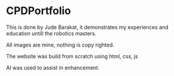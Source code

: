 # CPDPortfolio

This is done by Jude Barakat, it demonstrates my experiences and education untill the robotics masters. 

All images are mine, nothing is copy righted.

The website was build from scratch using html, css, js

AI was used to assist in enhancement.
